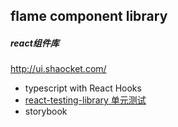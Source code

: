 ## flame component library
##### react组件库
http://ui.shaocket.com/


* typescript with React Hooks
* [react-testing-library 单元测试](https://testing-library.com/docs/react-testing-library/intro)
* storybook